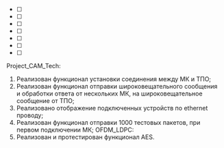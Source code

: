 - [ ] 
- [ ] 
- [ ] 
- [ ] 
- [ ] 
- [ ] 
- [ ] 




Project_CAM_Tech:
1. Реализован функционал установки соединения между МК и ТПО;
2. Реализован функционал отправки широковещательного сообщения и обработки ответа от нескольких МК, на широковещательное сообщение от ТПО;
3. Реализовано отображение подключенных устройств по ethernet проводу;
4. Реализован функционал отправки 1000 тестовых пакетов, при первом подключении МК;
OFDM_LDPC:
1. Реализован и протестирован функционал AES. 